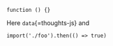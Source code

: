 ```{=thoughts-js}
function () {}
```

Here `data`{=thoughts-js} and <my-tag/>
```{=thoughts-js}
import('./foo').then(() => true)
```
